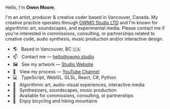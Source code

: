 Hello, I'm **Owen Moore**,

I'm an artist, producer & creative coder based in Vancouver, Canada. My creative practice operates through [OWMO Studio LTD](https://owmo.studio) and I'm known for algorithmic art, soundscapes, and experimental media. Please contact me if you're interested in commissions, consulting, or partnerships related to creative code, audio synthesis, music production and/or interactive design.

-   🌎 &nbsp; Based in Vancouver, BC 🇨🇦
-   📫 &nbsp; Contact me — [hello@owmo.studio](mailto:hello@owmo.studio)
-   🖼️ &nbsp; See my artwork — [Studio Website](https://owmo.studio)
-   🎥 &nbsp; View my process — [YouTube Channel](https://www.youtube.com/@owmo_studio)
-   💻 &nbsp; TypeScript, WebGL, GLSL, React, C#, Python
-   🎨 &nbsp; Algorithmic art, audio-visual experiences, interactive media
-   🎵 &nbsp; Synthesizers, soundscapes, music production
-   📅 &nbsp; Available for commissions, consulting, or partnerships
-   🚴 &nbsp; Enjoy bicycling and hiking mountains

